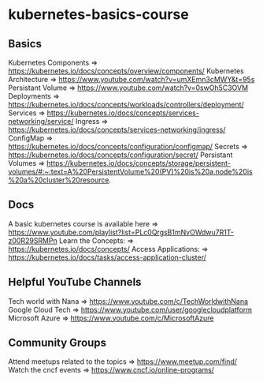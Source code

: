 # kubernetes-basics-course


## Basics 

Kubernetes Components => https://kubernetes.io/docs/concepts/overview/components/
Kubernetes Architecture => https://www.youtube.com/watch?v=umXEmn3cMWY&t=95s
Persistant Volume => https://www.youtube.com/watch?v=0swOh5C3OVM
Deployments => https://kubernetes.io/docs/concepts/workloads/controllers/deployment/
Services => https://kubernetes.io/docs/concepts/services-networking/service/
Ingress => https://kubernetes.io/docs/concepts/services-networking/ingress/
ConfigMap => https://kubernetes.io/docs/concepts/configuration/configmap/
Secrets => https://kubernetes.io/docs/concepts/configuration/secret/
Persistant Volumes => https://kubernetes.io/docs/concepts/storage/persistent-volumes/#:~:text=A%20PersistentVolume%20(PV)%20is%20a,node%20is%20a%20cluster%20resource.


## Docs

A basic kubernetes course is available here => https://www.youtube.com/playlist?list=PLc0QrgsB1mNvOWdwu7R1T-z00R29SRMPn
Learn the Concepts: => https://kubernetes.io/docs/concepts/
Access Applications: => https://kubernetes.io/docs/tasks/access-application-cluster/


## Helpful YouTube Channels

Tech world with Nana => https://www.youtube.com/c/TechWorldwithNana
Google Cloud Tech => https://www.youtube.com/user/googlecloudplatform
Microsoft Azure => https://www.youtube.com/c/MicrosoftAzure


## Community Groups
Attend meetups related to the topics => https://www.meetup.com/find/
Watch the cncf events => https://www.cncf.io/online-programs/
